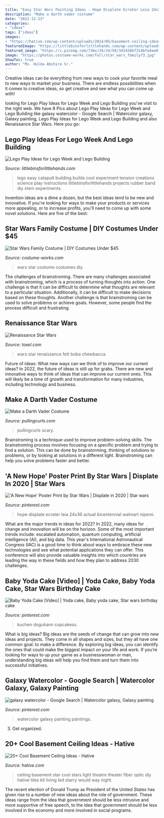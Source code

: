```yaml
---
title: "Easy Star Wars Painting Ideas - Hope Displate Ecrater Leia 24x36 Actual Bicentennial Walmart Nipemi"
description: "Make a darth vader costume"
date: "2022-12-23"
categories:
- "ideas"
tags: ["ideas"]
images:
- "https://hative.com/wp-content/uploads/2014/05/basement-ceiling-ideas/2-star-basement-ceiling.jpg"
featuredImage: "https://littlebinsforlittlehands.com/wp-content/uploads/2016/01/Easy-LEGO-Catapult-and-Tension-Science-Experiment-for-Kids.jpg"
featured_image: "https://i.pinimg.com/736x/34/24/58/342458bf314bfa4ae8779ca94f13dde6.jpg"
image: "https://photos.costume-works.com/full/star_wars_family73.jpg"
ShowToc: true
author: "Ms. Hulda Abshire Sr."
---
```



Creative ideas can be everything from new ways to cook your favorite meal to new ways to market your business. There are endless possibilities when it comes to creative ideas, so get creative and see what you can come up with!

	

		
looking for Lego Play Ideas for Lego Week and Lego Building you've visit to the right web. We have 8 Pics about Lego Play Ideas for Lego Week and Lego Building like galaxy watercolor - Google Search | Watercolor galaxy, Galaxy painting, Lego Play Ideas for Lego Week and Lego Building and also Renaissance Star Wars. Here you go:
		
    
## Lego Play Ideas For Lego Week And Lego Building

<img loading=lazy src="https://littlebinsforlittlehands.com/wp-content/uploads/2016/01/Easy-LEGO-Catapult-and-Tension-Science-Experiment-for-Kids.jpg" onerror="this.onerror=null;this.src='https://tse1.mm.bing.net/th?id=OIP.my5VByNahEqWDu3_dhki-gHaLH&amp;pid=15.1';" alt="Lego Play Ideas for Lego Week and Lego Building">

_Source: littlebinsforlittlehands.com_

>lego easy catapult building builds cool experiment tension creations science play instructions littlebinsforlittlehands projects rubber band diy stem experiments. 

	

Invention ideas are a dime a dozen, but the best ideas tend to be new and innovative. If you're looking for ways to make your products or services more appealing, or to increase profits, you'll need to come up with some novel solutions. Here are five of the best: 

    
## Star Wars Family Costume | DIY Costumes Under $45

<img loading=lazy src="https://photos.costume-works.com/full/star_wars_family73.jpg" onerror="this.onerror=null;this.src='https://tse1.mm.bing.net/th?id=OIP.lKw5m9BXsSUoqxBrCCIjMwHaJ3&amp;pid=15.1';" alt="Star Wars Family Costume | DIY Costumes Under $45">

_Source: costume-works.com_

>wars star costume costumes diy. 

	

The challenges of brainstroming.
There are many challenges associated with brainstroming, which is a process of turning thoughts into action. One challenge is that it can be difficult to determine what thoughts are relevant to a particular situation. Additionally, it can be difficult to make decisions based on these thoughts. Another challenge is that brainstroming can be used to solve problems or achieve goals. However, some people find the process difficult and frustrating.

    
## Renaissance Star Wars

<img loading=lazy src="http://www.toxel.com/wp-content/uploads/2016/12/renastarwars10.jpg" onerror="this.onerror=null;this.src='https://tse3.mm.bing.net/th?id=OIP.qc494cOev5NAb_9LxG2yzAAAAA&amp;pid=15.1';" alt="Renaissance Star Wars">

_Source: toxel.com_

>wars star renaissance fett boba chewbacca. 

	

Future of ideas: What new ways can we think of to improve our current ideas?
In 2022, the future of ideas is still up for grabs. There are new and innovative ways to think of ideas that can improve our current ones. This will likely be a time of growth and transformation for many industries, including technology and business.

    
## Make A Darth Vader Costume

<img loading=lazy src="https://www.pullingcurls.com/wp-content/uploads/2014/08/darth-vader.jpg" onerror="this.onerror=null;this.src='https://tse1.mm.bing.net/th?id=OIP.mjRf8ZMGF-aBVj_jd6xK-QHaK0&amp;pid=15.1';" alt="Make a Darth Vader Costume">

_Source: pullingcurls.com_

>pullingcurls scary. 

	

Brainstroming is a technique used to improve problem-solving skills. The brainstroming process involves focusing on a specific problem and trying to find a solution. This can be done by brainstorming, thinking of solutions to problems, or by looking at solutions in a different light. Brainstroming can help you solve problems faster and better.

    
## &#039;A New Hope&#039; Poster Print By Star Wars | Displate In 2020 | Star Wars

<img loading=lazy src="https://i.pinimg.com/736x/03/9d/31/039d31064097770ca1f71904a6299bae.jpg" onerror="this.onerror=null;this.src='https://tse3.mm.bing.net/th?id=OIP.Bl87BtYiKiEFV5G0L-SqTQHaKX&amp;pid=15.1';" alt="&#039;A New Hope&#039; Poster Print by Star Wars | Displate in 2020 | Star wars">

_Source: pinterest.com_

>hope displate ecrater leia 24x36 actual bicentennial walmart nipemi. 

	

What are the major trends in ideas for 2022?
In 2022, many ideas for change and innovation will be on the horizon. Some of the most important trends include: escalated automation, quantum computing, artificial intelligence (AI), and big data. 
This year's International Astronautical Congress (IAC) is a good time to think about ways to embrace these new technologies and see what potential applications they can offer. This conference will also provide valuable insights into which countries are leading the way in these fields and how they plan to address 2030 challenges.

    
## Baby Yoda Cake [Video] | Yoda Cake, Baby Yoda Cake, Star Wars Birthday Cake

<img loading=lazy src="https://i.pinimg.com/736x/34/24/58/342458bf314bfa4ae8779ca94f13dde6.jpg" onerror="this.onerror=null;this.src='https://tse1.mm.bing.net/th?id=OIP.z3lzrfasO2N6oIAsBtrZVwHaKZ&amp;pid=15.1';" alt="Baby Yoda Cake [Video] | Yoda cake, Baby yoda cake, Star wars birthday cake">

_Source: pinterest.com_

>kuchen dogukann cupcakess. 

	

What is big ideas?
Big ideas are the seeds of change that can grow into new ideas and projects. They come in all shapes and sizes, but they all have one common goal: to make a difference. By exploring big ideas, you can identify the ones that could make the biggest impact on your life and work. If you’re looking for ways to up your game as a businesswoman or man, understanding big ideas will help you find them and turn them into successful initiatives.

    
## Galaxy Watercolor - Google Search | Watercolor Galaxy, Galaxy Painting

<img loading=lazy src="https://i.pinimg.com/736x/fb/14/65/fb14653f37521b2ff25b8ba1b8cef846--watercolor-ideas-watercolor-paintings.jpg" onerror="this.onerror=null;this.src='https://tse2.mm.bing.net/th?id=OIP.CLRCBrnw04LVOufeXGYGjwHaJ3&amp;pid=15.1';" alt="galaxy watercolor - Google Search | Watercolor galaxy, Galaxy painting">

_Source: pinterest.com_

>watercolor galaxy painting paintings. 

	

3. Get organized.

    
## 20+ Cool Basement Ceiling Ideas - Hative

<img loading=lazy src="https://hative.com/wp-content/uploads/2014/05/basement-ceiling-ideas/2-star-basement-ceiling.jpg" onerror="this.onerror=null;this.src='https://tse1.mm.bing.net/th?id=OIP.dugDmMBi7HcFuulOF-yuZgHaK4&amp;pid=15.1';" alt="20+ Cool Basement Ceiling Ideas - Hative">

_Source: hative.com_

>ceiling basement star cool stars light theatre theater fiber optic diy hative tiles kit living led starry would way night. 

	

The recent election of Donald Trump as President of the United States has given rise to a number of new ideas about the role of government. These ideas range from the idea that government should be less intrusive and more supportive of free speech, to the idea that government should be less involved in the economy and more involved in social programs.

